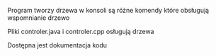 Program tworzy drzewa w konsoli
są różne komendy które obsługują wspomnianie drzewo

Pliki controler.java i controler.cpp osługują drzewa

Dostępna jest dokumentacja kodu
